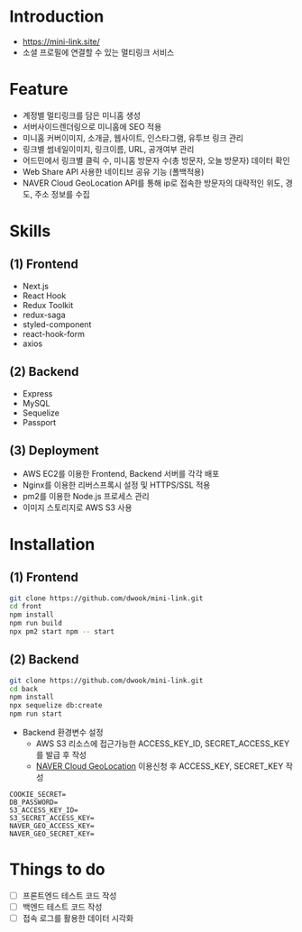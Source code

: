 # Introduction
- https://mini-link.site/
- 소셜 프로필에 연결할 수 있는 멀티링크 서비스

# Feature
- 계정별 멀티링크를 담은 미니홈 생성
- 서버사이드렌더링으로 미니홈에 SEO 적용
- 미니홈 커버이미지, 소개글, 웹사이트, 인스타그램, 유투브 링크 관리
- 링크별 썸네일이미지, 링크이름, URL, 공개여부 관리
- 어드민에서 링크별 클릭 수, 미니홈 방문자 수(총 방문자, 오늘 방문자) 데이터 확인
- Web Share API 사용한 네이티브 공유 기능 (폴백적용)
- NAVER Cloud GeoLocation API를 통해 ip로 접속한 방문자의 대략적인 위도, 경도, 주소 정보를 수집

# Skills

## (1) Frontend
- Next.js
- React Hook
- Redux Toolkit
- redux-saga
- styled-component
- react-hook-form
- axios

## (2) Backend
- Express
- MySQL
- Sequelize
- Passport

## (3) Deployment
- AWS EC2를 이용한 Frontend, Backend 서버를 각각 배포
- Nginx를 이용한 리버스프록시 설정 및 HTTPS/SSL 적용
- pm2를 이용한 Node.js 프로세스 관리
- 이미지 스토리지로 AWS S3 사용

# Installation
## (1) Frontend
```sh
git clone https://github.com/dwook/mini-link.git
cd front
npm install
npm run build
npx pm2 start npm -- start
```
## (2) Backend
```sh
git clone https://github.com/dwook/mini-link.git
cd back
npm install
npx sequelize db:create
npm run start
```
- Backend 환경변수 설정
  - AWS S3 리소스에 접근가능한 ACCESS_KEY_ID, SECRET_ACCESS_KEY를 발급 후 작성
  - [NAVER Cloud GeoLocation](https://docs.ncloud.com/ko/api/api-2-1.html) 이용신청 후 ACCESS_KEY, SECRET_KEY 작성

```
COOKIE_SECRET=
DB_PASSWORD=
S3_ACCESS_KEY_ID=
S3_SECRET_ACCESS_KEY=
NAVER_GEO_ACCESS_KEY=
NAVER_GEO_SECRET_KEY=
```

# Things to do
- [ ] 프론트엔드 테스트 코드 작성
- [ ] 백엔드 테스트 코드 작성
- [ ] 접속 로그를 활용한 데이터 시각화
